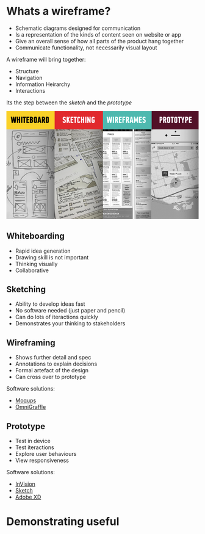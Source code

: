 <!-- TITLE: Wireframing -->

# Whats a wireframe?
* Schematic diagrams designed for communication
* Is a representation of the kinds of content seen on website or app
* Give an overall sense of how all parts of the product hang together
* Communicate functionality, not necessarily visual layout

A wireframe will bring together:
* Structure
* Navigation
* Information Heirarchy
* Interactions

Its the step between the _sketch_ and the _prototype_

![Whiteboard To Prototype](/uploads/whiteboard-to-prototype.png "Whiteboard To Prototype")

## Whiteboarding

* Rapid idea generation
* Drawing skill is not important
* Thinking visually
* Collaborative

## Sketching
* Ability to develop ideas fast
* No software needed (just paper and pencil)
* Can do lots of iteractions quickly
* Demonstrates your thinking to stakeholders

## Wireframing
* Shows further detail and spec
* Annotations to explain decisions
* Formal artefact of the design
* Can cross over to prototype

Software solutions:
* [Moqups](http://moqups.com/)
* [OmniGraffle](https://www.omnigroup.com/omnigraffle)

## Prototype
* Test in device
* Test iteractions
* Explore user behaviours
* View responsiveness

Software solutions:
* [InVision](https://www.invisionapp.com/home)
* [Sketch](https://www.sketchapp.com/)
* [Adobe XD](https://www.adobe.com/au/products/xd.html)


# Demonstrating useful
